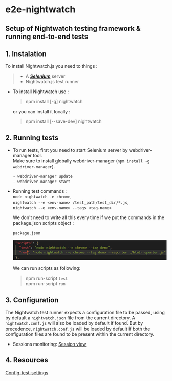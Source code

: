 # e2e-nightwatch
## Setup of Nightwatch testing framework &amp; running end-to-end tests
## 1. Instalation
To install Nightwatch.js you need to things :   
> + A **_[Selenium](https://www.seleniumhq.org/)_** server  
> + Nightwatch.js test runner

- To install Nightwatch use : <br/>
	> npm install [-g] nightwatch

	or you can install it locally : <br/>
	> npm install [--save-dev] nightwatch

## 2. Running tests
- To run tests, first you need to start Selenium server by webdriver-manager tool.<br/>
Make sure to install globally webdriver-manager (`npm install -g webdriver-manager`).
	```
	- webdriver-manager update
	- webdriver-manager start
	```

- Running test commands : <br/>`node nightwatch -e chrome`, <br/>`nightwatch --e <env-name> /test_path/test_dir/*.js`, <br/>`nightwatch --e <env-name> --tags <tag-name>`

	We don't need to write all this every time if we put the commands in the package.json scripts object : <br/>

	`package.json`

	![image](figures\script.png)

	We can run scripts as following:
	> npm run-script `test`<br/>
npm run-script `run`

## 3. Configuration
The Nightwatch test runner expects a configuration file to be passed, using by default a `nightwatch.json` file from the current directory. A `nightwatch.conf.js` will also be loaded by default if found. But by precedence, `nightwatch.conf.js` will be loaded by default if both the configuration files are found to be present within the current directory.

- Sessions monitoring: [Session view](http://localhost:4444/wd/hub/static/resource/hub.html)   

## 4. Resources  
[Config-test-settings](https://github.com/nightwatchjs/nightwatch-docs/blob/master/gettingstarted/configuration/config-test-settings.md)